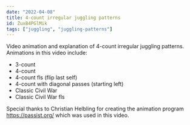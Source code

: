 ```yaml
---
date: "2022-04-08"
title: 4-count irregular juggling patterns
id: ZuxB4PGlMik
tags: ["juggling", "juggling-patterns"]
---
```


Video animation and explanation of 4-count irregular juggling patterns. Animations in this video include:

* 3-count
* 4-count
* 4-count fls (flip last self)
* 4-count with diagonal passes (starting left)
* Classic Civil War
* Classic Civil War fls

Special thanks to Christian Helbling for creating the animation program https://passist.org/ which was used in this video.

